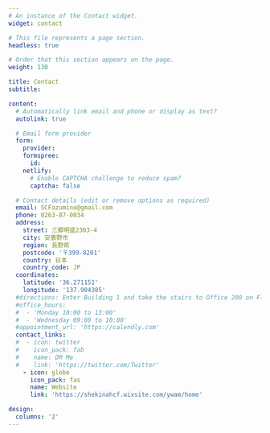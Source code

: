 ```yaml
---
# An instance of the Contact widget.
widget: contact

# This file represents a page section.
headless: true

# Order that this section appears on the page.
weight: 130

title: Contact
subtitle:

content:
  # Automatically link email and phone or display as text?
  autolink: true

  # Email form provider
  form:
    provider:
    formspree:
      id:
    netlify:
      # Enable CAPTCHA challenge to reduce spam?
      captcha: false

  # Contact details (edit or remove options as required)
  email: SCFazumino@gmail.com
  phone: 0263-87-0034
  address:
    street: 三郷明盛2303-4
    city: 安曇野市
    region: 長野県
    postcode: '〒399-8201'
    country: 日本
    country_code: JP
  coordinates:
    latitude: '36.271151'
    longitude: '137.904385'
  #directions: Enter Building 1 and take the stairs to Office 200 on Floor 2
  #office_hours:
  #  - 'Monday 10:00 to 13:00'
  #  - 'Wednesday 09:00 to 10:00'
  #appointment_url: 'https://calendly.com'
  contact_links:
  #  - icon: twitter
  #    icon_pack: fab
  #    name: DM Me
  #    link: 'https://twitter.com/Twitter'
    - icon: globe
      icon_pack: fas
      name: Website
      link: 'https://shekinahcf.wixsite.com/ywam/home'

design:
  columns: '2'
---
```

